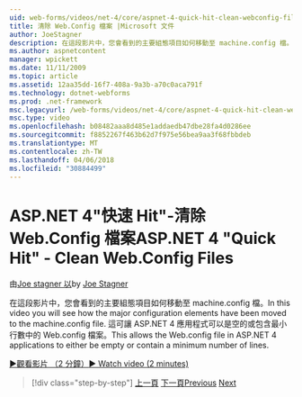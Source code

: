 ```yaml
---
uid: web-forms/videos/net-4/core/aspnet-4-quick-hit-clean-webconfig-files
title: 清除 Web.Config 檔案 |Microsoft 文件
author: JoeStagner
description: 在這段影片中，您會看到的主要組態項目如何移動至 machine.config 檔。 這可讓 ASP.NET 4 應用程式中的 Web.config 檔案...
ms.author: aspnetcontent
manager: wpickett
ms.date: 11/11/2009
ms.topic: article
ms.assetid: 12aa35dd-16f7-408a-9a3b-a70c0aca791f
ms.technology: dotnet-webforms
ms.prod: .net-framework
msc.legacyurl: /web-forms/videos/net-4/core/aspnet-4-quick-hit-clean-webconfig-files
msc.type: video
ms.openlocfilehash: b08482aaa8d485e1addaedb47dbe28fa4d0286ee
ms.sourcegitcommit: f8852267f463b62d7f975e56bea9aa3f68fbbdeb
ms.translationtype: MT
ms.contentlocale: zh-TW
ms.lasthandoff: 04/06/2018
ms.locfileid: "30884499"
---
```

<a name="aspnet-4-quick-hit---clean-webconfig-files"></a><span data-ttu-id="27c1a-104">ASP.NET 4"快速 Hit"-清除 Web.Config 檔案</span><span class="sxs-lookup"><span data-stu-id="27c1a-104">ASP.NET 4 "Quick Hit" - Clean Web.Config Files</span></span>
====================
<span data-ttu-id="27c1a-105">由[Joe stagner 以](https://github.com/JoeStagner)</span><span class="sxs-lookup"><span data-stu-id="27c1a-105">by [Joe Stagner](https://github.com/JoeStagner)</span></span>

<span data-ttu-id="27c1a-106">在這段影片中，您會看到的主要組態項目如何移動至 machine.config 檔。</span><span class="sxs-lookup"><span data-stu-id="27c1a-106">In this video you will see how the major configuration elements have been moved to the machine.config file.</span></span> <span data-ttu-id="27c1a-107">這可讓 ASP.NET 4 應用程式可以是空的或包含最小行數中的 Web.config 檔案。</span><span class="sxs-lookup"><span data-stu-id="27c1a-107">This allows the Web.config file in ASP.NET 4 applications to either be empty or contain a minimum number of lines.</span></span>

[<span data-ttu-id="27c1a-108">&#9654;觀看影片 （2 分鐘）</span><span class="sxs-lookup"><span data-stu-id="27c1a-108">&#9654; Watch video (2 minutes)</span></span>](https://channel9.msdn.com/Blogs/ASP-NET-Site-Videos/aspnet-4-quick-hit-clean-webconfig-files)

> [!div class="step-by-step"]
> <span data-ttu-id="27c1a-109">[上一頁](aspnet-4-quick-hit-auto-start.md)
> [下一頁](aspnet-4-quick-hit-predictable-client-ids.md)</span><span class="sxs-lookup"><span data-stu-id="27c1a-109">[Previous](aspnet-4-quick-hit-auto-start.md)
[Next](aspnet-4-quick-hit-predictable-client-ids.md)</span></span>

